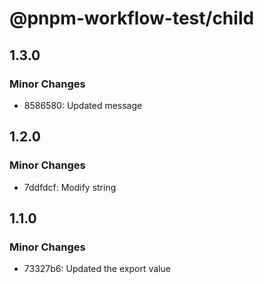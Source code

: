 # @pnpm-workflow-test/child

## 1.3.0

### Minor Changes

- 8586580: Updated message

## 1.2.0

### Minor Changes

- 7ddfdcf: Modify string

## 1.1.0

### Minor Changes

- 73327b6: Updated the export value
